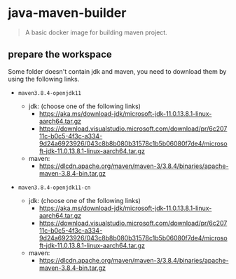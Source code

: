 # java-maven-builder

> A basic docker image for building maven project.

## prepare the workspace

Some folder doesn't contain jdk and maven, you need to download them by using the following links.

* `maven3.8.4-openjdk11`
  * jdk: (choose one of the following links)
    * https://aka.ms/download-jdk/microsoft-jdk-11.0.13.8.1-linux-aarch64.tar.gz
    * https://download.visualstudio.microsoft.com/download/pr/6c20711c-b0c5-4f3c-a334-9d24a6923926/043c8b8b080b31578c1b5b06080f7de4/microsoft-jdk-11.0.13.8.1-linux-aarch64.tar.gz
  * maven:
    * https://dlcdn.apache.org/maven/maven-3/3.8.4/binaries/apache-maven-3.8.4-bin.tar.gz

* `maven3.8.4-openjdk11-cn`
  * jdk: (choose one of the following links)
    * https://aka.ms/download-jdk/microsoft-jdk-11.0.13.8.1-linux-aarch64.tar.gz
    * https://download.visualstudio.microsoft.com/download/pr/6c20711c-b0c5-4f3c-a334-9d24a6923926/043c8b8b080b31578c1b5b06080f7de4/microsoft-jdk-11.0.13.8.1-linux-aarch64.tar.gz
  * maven:
    * https://dlcdn.apache.org/maven/maven-3/3.8.4/binaries/apache-maven-3.8.4-bin.tar.gz
